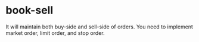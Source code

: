 # book-sell
It will maintain both buy-side and sell-side of orders. 
You need to implement market order,
 limit order, and stop order. 
